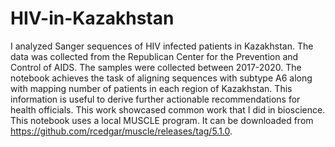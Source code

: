 # HIV-in-Kazakhstan
I analyzed Sanger sequences of HIV infected patients in Kazakhstan. The data was collected from the Republican Center for the Prevention and Control of AIDS. The samples were collected between 2017-2020. The notebook achieves the task of aligning sequences with subtype A6 along with mapping number of patients in each region of Kazakhstan. This information is useful to derive further actionable recommendations for health officials. This work showcased common work that I did in bioscience. This notebook uses a local MUSCLE program. It can be downloaded from https://github.com/rcedgar/muscle/releases/tag/5.1.0.

